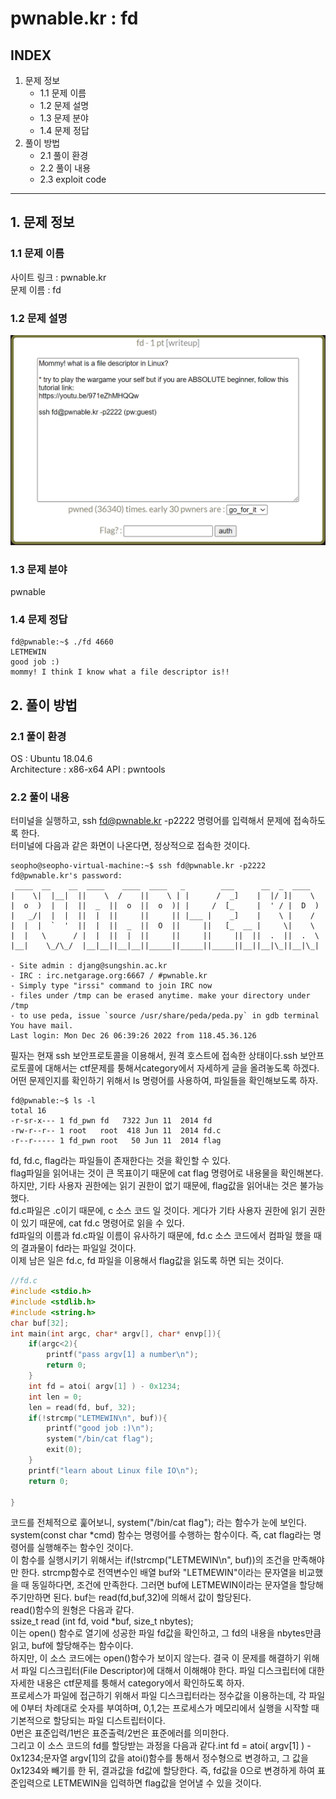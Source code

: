 # pwnable.kr : fd
## INDEX
1. 문제 정보
    + 1.1 문제 이름
    + 1.2 문제 설명
    + 1.3 문제 분야
    + 1.4 문제 정답
2. 풀이 방법
    + 2.1 풀이 환경
    + 2.2 풀이 내용
    + 2.3 exploit code
---
## 1. 문제 정보
### 1.1 문제 이름
사이트 링크 : pwnable.kr  
문제 이름 : fd
### 1.2 문제 설명
![](./img/capture.png)
### 1.3 문제 분야
pwnable
### 1.4 문제 정답
``` shell
fd@pwnable:~$ ./fd 4660
LETMEWIN
good job :)
mommy! I think I know what a file descriptor is!!
```
## 2. 풀이 방법
### 2.1 풀이 환경
OS : Ubuntu 18.04.6  
Architecture : x86-x64
API : pwntools  
### 2.2 풀이 내용
터미널을 실행하고, ssh fd@pwnable.kr -p2222 명령어를 입력해서 문제에 접속하도록 한다.  
터미널에 다음과 같은 화면이 나온다면, 정상적으로 접속한 것이다.
```
seopho@seopho-virtual-machine:~$ ssh fd@pwnable.kr -p2222
fd@pwnable.kr's password: 
 ____  __    __  ____    ____  ____   _        ___      __  _  ____  
|    \|  |__|  ||    \  /    ||    \ | |      /  _]    |  |/ ]|    \ 
|  o  )  |  |  ||  _  ||  o  ||  o  )| |     /  [_     |  ' / |  D  )
|   _/|  |  |  ||  |  ||     ||     || |___ |    _]    |    \ |    / 
|  |  |  `  '  ||  |  ||  _  ||  O  ||     ||   [_  __ |     \|    \ 
|  |   \      / |  |  ||  |  ||     ||     ||     ||  ||  .  ||  .  \
|__|    \_/\_/  |__|__||__|__||_____||_____||_____||__||__|\_||__|\_|
                                                                     
- Site admin : djang@sungshin.ac.kr
- IRC : irc.netgarage.org:6667 / #pwnable.kr
- Simply type "irssi" command to join IRC now
- files under /tmp can be erased anytime. make your directory under /tmp
- to use peda, issue `source /usr/share/peda/peda.py` in gdb terminal
You have mail.
Last login: Mon Dec 26 06:39:26 2022 from 118.45.36.126
```
필자는 현재 ssh 보안프로토콜을 이용해서, 원격 호스트에 접속한 상태이다.ssh 보안프로토콜에 대해서는 ctf문제를 퉁해서category에서 자세하게 글을 올려놓도록 하겠다. 어떤 문제인지를 확인하기 위해서 ls 명령어를 사용하여, 파일들을 확인해보도록 하자.
```
fd@pwnable:~$ ls -l
total 16
-r-sr-x--- 1 fd_pwn fd   7322 Jun 11  2014 fd
-rw-r--r-- 1 root   root  418 Jun 11  2014 fd.c
-r--r----- 1 fd_pwn root   50 Jun 11  2014 flag
```
fd, fd.c, flag라는 파일들이 존재한다는 것을 확인할 수 있다.  
flag파일을 읽어내는 것이 큰 목표이기 때문에 cat flag 명령어로 내용물을 확인해본다. 하지만, 기타 사용자 권한에는 읽기 권한이 없기 때문에, flag값을 읽어내는 것은 불가능했다.  
fd.c파일은 .c이기 때문에, c 소스 코드 일 것이다. 게다가 기타 사용자 권한에 읽기 권한이 있기 때문에, cat fd.c 명령어로 읽을 수 있다.  
fd파일의 이름과 fd.c파일 이름이 유사하기 때문에, fd.c 소스 코드에서 컴파일 했을 때의 결과물이 fd라는 파일일 것이다.  
이제 남은 일은 fd.c, fd 파일을 이용해서 flag값을 읽도록 하면 되는 것이다.
``` c
//fd.c
#include <stdio.h>
#include <stdlib.h>
#include <string.h>
char buf[32];
int main(int argc, char* argv[], char* envp[]){
	if(argc<2){
		printf("pass argv[1] a number\n");
		return 0;
	}
	int fd = atoi( argv[1] ) - 0x1234;
	int len = 0;
	len = read(fd, buf, 32);
	if(!strcmp("LETMEWIN\n", buf)){
		printf("good job :)\n");
		system("/bin/cat flag");
		exit(0);
	}
	printf("learn about Linux file IO\n");
	return 0;

}
```
코드를 전체적으로 훑어보니, system("/bin/cat flag"); 라는 함수가 눈에 보인다. system(const char *cmd) 함수는 명령어를 수행하는 함수이다. 즉, cat flag라는 명령어를 실행해주는 함수인 것이다.  
이 함수를 실행시키기 위해서는 if(!strcmp("LETMEWIN\n", buf))의 조건을 만족해야만 한다. strcmp함수로 전역변수인 배열 buf와 "LETMEWIN"이라는 문자열을 비교했을 때 동일하다면, 조건에 만족한다. 그러면 buf에 LETMEWIN이라는 문자열을 할당해주기만하면 된다. buf는 read(fd,buf,32)에 의해서 값이 할당된다.  
read()함수의 원형은 다음과 같다.  
ssize_t read (int fd, void *buf, size_t nbytes);  
이는 open() 함수로 열기에 성공한 파일 fd값을 확인하고, 그 fd의 내용을 nbytes만큼 읽고, buf에 할당해주는 함수이다.  
하지만, 이 소스 코드에는 open()함수가 보이지 않는다. 결국 이 문제를 해결하기 위해서 파일 디스크립터(File Descriptor)에 대해서 이해해야 한다. 파일 디스크립터에 대한 자세한 내용은 ctf문제를 퉁해서 category에서 확인하도록 하자.  
프로세스가 파일에 접근하기 위해서 파일 디스크립터라는 정수값을 이용하는데, 각 파일에 0부터 차례대로 숫자를 부여하며, 0,1,2는 프로세스가 메모리에서 실행을 시작할 때 기본적으로 할당되는 파일 디스트립터이다.   
0번은 표준입력/1번은 표준출력/2번은 표준에러를 의미한다.  
그리고 이 소스 코드의 fd를 할당받는 과정을 다음과 같다.int fd = atoi( argv[1] ) - 0x1234;문자열 argv[1]의 값을 atoi()함수를 통해서 정수형으로 변경하고, 그 값을 0x1234와 빼기를 한 뒤, 결과값을 fd값에 할당한다. 즉, fd값을 0으로 변경하게 하여 표준입력으로 LETMEWIN을 입력하면 flag값을 얻어낼 수 있을 것이다.  